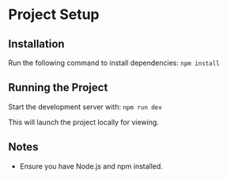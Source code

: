 # Project Setup

## Installation

Run the following command to install dependencies: `npm install`

## Running the Project

Start the development server with: `npm run dev`

This will launch the project locally for viewing.

## Notes

- Ensure you have Node.js and npm installed.
